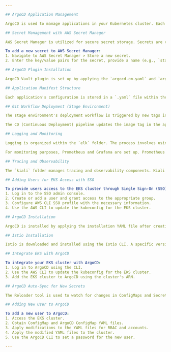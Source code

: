 ```yaml
---

## ArgoCD Application Management

ArgoCD is used to manage applications in your Kubernetes cluster. Each application is defined in a YAML file located at `argocd-apps/ui/{env}/app-{env}.yaml`. These YAML files contain the necessary configuration to deploy and manage your applications.

## Secret Management with AWS Secret Manager

AWS Secret Manager is utilized for secure secret storage. Secrets are created and managed through the AWS Management Console. ArgoCD connects to AWS Secret Manager to retrieve secrets required by the applications it deploys. This approach ensures sensitive information is kept secure and separate from the application configuration.

To add a new secret to AWS Secret Manager:
1. Navigate to AWS Secret Manager > Store a new secret.
2. Enter the key/value pairs for the secret, provide a name (e.g., `stage/secret/regcred`), and store the secret.

## ArgoCD Plugin Installation

ArgoCD Vault plugin is set up by applying the `argocd-cm.yaml` and `argocd-repo-server.yaml` configuration files. This integration allows ArgoCD to work with HashiCorp Vault for secret management.

## Application Manifest Structure

Each application's configuration is stored in a `.yaml` file within the `cronjobs` and `services` folders. These YAML files include specifications for Deployment, Service, and Istio VirtualService components. Applications can be synchronized manually or automatically based on operational requirements.

## Git Workflow Deployment (Stage Environment)

The stage environment's deployment workflow is triggered by new tags in the Git repository. The CI (Continuous Integration) pipeline builds Docker images tagged with version numbers (`vX.X.X`) and Git commit SHA. Images are then pushed to the `ghcr.io` container registry.

The CD (Continuous Deployment) pipeline updates the image tag in the application's YAML file located in the services folder. A new commit is made to the ArgoCD repository, triggering a webhook that forces an application sync. As a result, ArgoCD updates the deployment with the new image tag.

## Logging and Monitoring

Logging is organized within the `elk` folder. The process involves using Filebeat to collect and forward application logs to Elasticsearch, which can be visualized using Kibana. Configuration details for log indexing can be found in `elk/filebeat/cloud-filebeat-configmap.yaml`.

For monitoring purposes, Prometheus and Grafana are set up. Prometheus collects metrics, and Grafana is used to create custom dashboards for monitoring and alerting.

## Tracing and Observability

The `kiali` folder manages tracing and observability components. Kiali and Jaeger UIs are employed to monitor the service mesh. Kiali provides a dashboard for visualization and management of service mesh traffic, while Jaeger offers insights into application traces.

## Adding Users for EKS Access with SSO

To provide users access to the EKS cluster through Single Sign-On (SSO):
1. Log in to the SSO admin console.
2. Create or add a user and grant access to the appropriate group.
3. Configure AWS CLI SSO profile with the necessary information.
4. Use the AWS CLI to update the kubeconfig for the EKS cluster.

## ArgoCD Installation

ArgoCD is installed by applying the installation YAML file after creating the necessary namespace. Additionally, the ArgoCD UI can be exposed using Istio for external access.

## Istio Installation

Istio is downloaded and installed using the Istio CLI. A specific version is chosen, and the installation profile is set to "demo." A label is applied to the default namespace to enable automatic sidecar proxy injection.

## Integrate EKS with ArgoCD

To integrate your EKS cluster with ArgoCD:
1. Log in to ArgoCD using the CLI.
2. Use the AWS CLI to update the kubeconfig for the EKS cluster.
3. Add the EKS cluster to ArgoCD using the cluster's ARN.

## ArgoCD Auto-Sync for New Secrets

The Reloader tool is used to watch for changes in ConfigMaps and Secrets. When changes are detected, it triggers a rolling upgrade on relevant resources, ensuring that updated configurations take effect.

## Adding New User to ArgoCD

To add a new user to ArgoCD:
1. Access the EKS cluster.
2. Obtain ConfigMap and ArgoCD ConfigMap YAML files.
3. Apply modifications to the YAML files for RBAC and accounts.
4. Apply the modified YAML files to the cluster.
5. Use the ArgoCD CLI to set a password for the new user.

---
```

